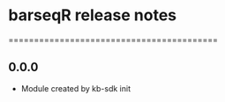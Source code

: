 # barseqR release notes
=========================================

0.0.0
-----
* Module created by kb-sdk init
